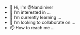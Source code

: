 - 👋 Hi, I’m @Nandiniver
- 👀 I’m interested in ...
- 🌱 I’m currently learning ...
- 💞️ I’m looking to collaborate on ...
- 📫 How to reach me ...

<!---
Nandiniver/Nandiniver is a ✨ special ✨ repository because its `README.md` (this file) appears on your GitHub profile.
You can click the Preview link to take a look at your changes.
--->
